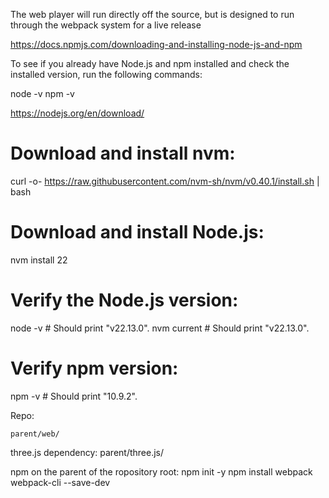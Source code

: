 The web player will run directly off the source, but is designed to run through the webpack system for a live release

https://docs.npmjs.com/downloading-and-installing-node-js-and-npm

To see if you already have Node.js and npm installed and check the installed version, run the following commands:

node -v
npm -v

https://nodejs.org/en/download/

# Download and install nvm:
curl -o- https://raw.githubusercontent.com/nvm-sh/nvm/v0.40.1/install.sh | bash
# Download and install Node.js:
nvm install 22
# Verify the Node.js version:
node -v # Should print "v22.13.0".
nvm current # Should print "v22.13.0".
# Verify npm version:
npm -v # Should print "10.9.2".

Repo:
```
parent/web/
```

three.js dependency:
parent/three.js/

npm on the parent of the ropository root:
npm init -y
npm install webpack webpack-cli --save-dev
